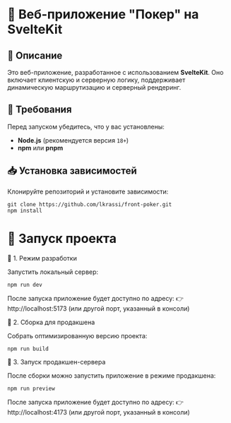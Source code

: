 # 🚀 Веб-приложение "Покер" на SvelteKit  

## 📖 Описание  
Это веб-приложение, разработанное с использованием **SvelteKit**. Оно включает клиентскую и серверную логику, поддерживает динамическую маршрутизацию и серверный рендеринг.  

## 🔧 Требования  
Перед запуском убедитесь, что у вас установлены:  
- **Node.js** (рекомендуется версия `18+`)  
- **npm** или **pnpm**  

## 📥 Установка зависимостей  
Клонируйте репозиторий и установите зависимости:  

```
git clone https://github.com/lkrassi/front-poker.git
npm install
```

# 🏃 Запуск проекта

🔹 1. Режим разработки

Запустить локальный сервер:

```
npm run dev
```

После запуска приложение будет доступно по адресу:
👉 http://localhost:5173 (или другой порт, указанный в консоли)

🔹 2. Сборка для продакшена

Собрать оптимизированную версию проекта:

```
npm run build
```

🔹 3. Запуск продакшен-сервера

После сборки можно запустить приложение в режиме продакшена:

```
npm run preview
```

После запуска приложение будет доступно по адресу:
👉 http://localhost:4173 (или другой порт, указанный в консоли)
